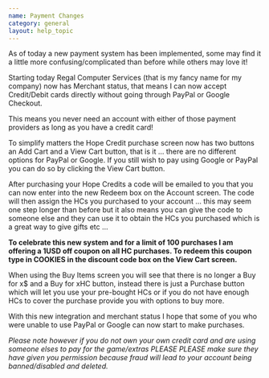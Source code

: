 ```yaml
---
name: Payment Changes
category: general
layout: help_topic
---
```

As of today a new payment system has been implemented, some may find it a little more confusing/complicated than before while others may love it!  
  
Starting today Regal Computer Services (that is my fancy name for my company) now has Merchant status, that means I can now accept Credit/Debit cards directly without going through PayPal or Google Checkout.  
  
This means you never need an account with either of those payment providers as long as you have a credit card!  
  
To simplify matters the Hope Credit purchase screen now has two buttons an Add Cart and a View Cart button, that is it ... there are no different options for PayPal or Google. If you still wish to pay using Google or PayPal you can do so by clicking the View Cart button.  
  
After purchasing your Hope Credits a code will be emailed to you that you can now enter into the new Redeem box on the Account screen. The code will then assign the HCs you purchased to your account ... this may seem one step longer than before but it also means you can give the code to someone else and they can use it to obtain the HCs you purchased which is a great way to give gifts etc ...  
  
**To celebrate this new system and for a limit of 100 purchases I am offering a 1USD off coupon on all HC purchases. To redeem this coupon type in COOKIES in the discount code box on the View Cart screen.**  
  
When using the Buy Items screen you will see that there is no longer a Buy for x$ and a Buy for xHC button, instead there is just a Purchase button which will let you use your pre-bought HCs or if you do not have enough HCs to cover the purchase provide you with options to buy more.  
  
With this new integration and merchant status I hope that some of you who were unable to use PayPal or Google can now start to make purchases.  
  
_Please note however if you do not own your own credit card and are using someone elses to pay for the game/extras PLEASE PLEASE make sure they have given you permission because fraud will lead to your account being banned/disabled and deleted._